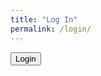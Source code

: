 ```yaml
---
title: "Log In"
permalink: /login/
---
```


<!-- Your login content here -->
<button onclick="openLoginModal()">Login</button>

<script>
  // Netlify Identity script and event handling
  netlifyIdentity.on('login', user => {
    console.log('User logged in', user);
    // Additional actions after login if needed
    updateLoginButton(user);
  });

  netlifyIdentity.on('logout', () => {
    console.log('User logged out');
    // Additional actions after logout if needed
    updateLoginButton(null);
  });

  function openLoginModal() {
    netlifyIdentity.open('login');
  }

  function updateLoginButton(user) {
    const loginButton = document.getElementById('login-button');

    if (loginButton) {
      if (user) {
        // Usuario autenticado, actualiza el texto del enlace
        loginButton.innerText = `Bienvenido, ${user.user_metadata.full_name}!`;
      } else {
        // Usuario no autenticado, restaura el texto del enlace
        loginButton.innerText = 'Log In';
      }
    }
  }
</script>
